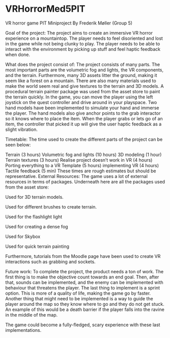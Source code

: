 # VRHorrorMed5PIT
 
VR horror game
PIT Miniproject
By Frederik Møller (Group 5)

Goal of the project:
The project aims to create an immersive VR horror experience on a mountaintop. The player needs to feel disoriented and lost in the game while not being clunky to play. The player needs to be able to interact with the environment by picking up stuff and feel haptic feedback when done.

What does the project consist of:
The project consists of many parts. The most important parts are the volumetric fog and lights, the VR components, and the terrain.
Furthermore, many 3D assets litter the ground, making it seem like a forest on a mountain.
There are also many materials used to make the world seem real and give textures to the terrain and 3D models.
A procedural terrain painter package was used from the asset store to paint the terrain quickly.
In the game, you can move the player using the left joystick on the quest controller and drive around in your playspace.
Two hand models have been implemented to simulate your hand and immerse the player. The hand models also give anchor points to the grab interactor so it knows where to place the item.
When the player grabs or lets go of an item, the controller that picked it up will give the user haptic feedback as a slight vibration.

Timetable:
The time used to create the different parts of the project can be seen below:

Terrain (3 hours)
Volumetric fog and lights (10 hours)
3D modeling (1 hour)
Terrain textures (3 hours)
Realise project doesn’t work in VR (4 hours)
Porting everything to a VR Template (5 hours)
implementing VR (4 hours)
Tactile feedback (5 min)
These times are rough estimates but should be representative.
External Resources:
The game uses a lot of external resources in terms of packages. Underneath here are all the packages used from the asset store:


Used for 3D terrain models.


Used for different brushes to create terrain.


Used for the flashlight light

Used for creating a dense fog


Used for Skybox


Used for quick terrain painting

Furthermore, tutorials from the Moodle page have been used to create VR interactions such as grabbing and sockets.


Future work:
To complete the project, the product needs a ton of work. The first thing is to make the objective count towards an end goal. Then, after that, sounds can be implemented, and the enemy can be implemented with behaviour that threatens the player.
The last thing to implement is a sprint option. This is more of a quality of life, making the game go by faster.
Another thing that might need to be implemented is a way to guide the player around the map so they know where to go and they do not get stuck.
An example of this would be a death barrier if the player falls into the ravine in the middle of the map.

The game could become a fully-fledged, scary experience with these last implementations.
